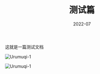 ﻿---
title: 测试篇
date: 2022-07

img: /medias/backgrounds/logo-21：9.jpg
top: true
cover: true
coverImg: /medias/backgrounds/logo-21：9.jpg

toc: true

categories: 测试文档

summary: 这就是一篇测试文档

tags: 这就是一篇测试文档

---

这就是一篇测试文档

![Urumuqi-1](Urumuqi-1.jpg)

![Urumuqi-1](%E4%BD%A0%E5%A5%BD/Urumuqi-1.jpg)
